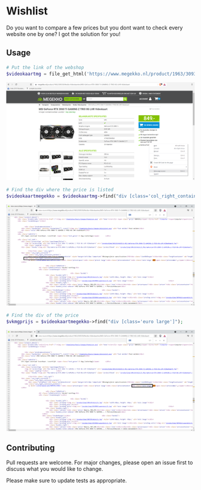 # Wishlist
Do you want to compare a few prices but you dont want to check every website one by one? I got the solution for you!


## Usage

```php
# Put the link of the webshop
$videokaartmg = file_get_html('https://www.megekko.nl/product/1963/309339/Nvidia-Videokaarten/MSI-GeForce-RTX-3060-Ti-GAMING-Z-TRIO-8G-LHR-Videokaart');
```
![First step](https://github.com/UgurUtar/wishlist/blob/main/img/firststep.png?raw=true)

```php
# Find the div where the price is listed
$videokaartmegekko = $videokaartmg->find("div [class='col_right_container_wishlist']",0);
```
![Second step](https://github.com/UgurUtar/wishlist/blob/main/img/secondstep.png?raw=true)

```php
# Find the div of the price
$vkmgprijs = $videokaartmegekko->find("div [class='euro large']");
```
![Third step](https://github.com/UgurUtar/wishlist/blob/main/img/thirdstep.png?raw=true)

## Contributing
Pull requests are welcome. For major changes, please open an issue first to discuss what you would like to change.

Please make sure to update tests as appropriate.


